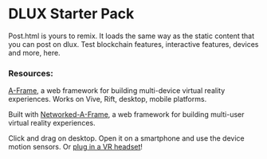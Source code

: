 # DLUX Starter Pack

Post.html is yours to remix. It loads the same way as the static content that you can post on dlux. Test blockchain features, interactive features, devices and more, here.

### Resources:

[A-Frame](https://github.com/aframe/aframe), a web framework for building multi-device virtual reality experiences. Works on Vive, Rift, desktop, mobile platforms.

Built with [Networked-A-Frame](https://github.com/haydenjameslee/networked-aframe), a web framework for building multi-user virtual reality experiences.

Click and drag on desktop. Open it on a smartphone and use the device motion sensors. Or [plug in a VR headset](https://webvr.rocks)!